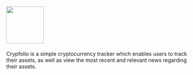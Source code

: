 # <img src="https://i.imgur.com/5LEqkQ1.png" height="100dp">


<p>
Crypfolio is a simple cryptocurrency tracker which enables users to track their assets, as well as view the most recent and relevant news regarding their assets.
<p>
